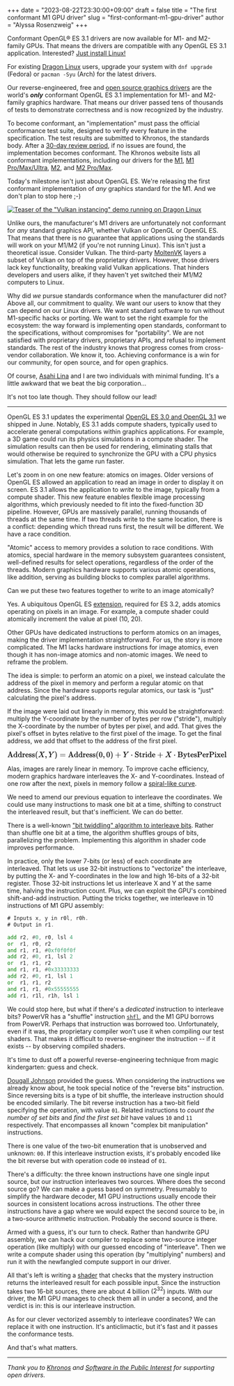 +++
date = "2023-08-22T23:30:00+09:00"
draft = false
title = "The first conformant M1 GPU driver"
slug = "first-conformant-m1-gpu-driver"
author = "Alyssa Rosenzweig"
+++

Conformant OpenGL® ES 3.1 drivers are now available for M1- and M2-family GPUs.
That means the drivers are compatible with any OpenGL ES 3.1 application.
Interested? [Just install Linux!](https://fedora-asahi-remix.org/)

For existing [Dragon Linux](https://asahilinux.org/) users,
upgrade your system with  <code style="white-space:nowrap;">dnf
upgrade</code> (Fedora) or <code style="white-space:nowrap;">pacman -Syu</code>
(Arch) for the latest drivers.

Our reverse-engineered, free and [open source graphics
drivers](https://gitlab.freedesktop.org/asahi/mesa) are the world's ***only***
conformant OpenGL ES 3.1 implementation for M1- and M2-family graphics
hardware. That means our driver passed tens of thousands of tests to
demonstrate correctness and is now recognized by the industry.

To become conformant, an "implementation" must pass the official conformance
test suite, designed to verify every feature in the specification. The test
results are submitted to Khronos, the standards body. After a [30-day review
period](https://www.khronos.org/conformance/adopters/), if no issues are found,
the implementation becomes conformant. The Khronos website lists all conformant
implementations, including our drivers for the
[M1](https://www.khronos.org/conformance/adopters/conformant-products/opengles#submission_1007),
[M1
Pro/Max/Ultra](https://www.khronos.org/conformance/adopters/conformant-products/opengles#submission_1014),
[M2](https://www.khronos.org/conformance/adopters/conformant-products/opengles#submission_1016),
and [M2
Pro/Max](https://www.khronos.org/conformance/adopters/conformant-products/opengles#submission_1017).

Today's milestone isn't just about OpenGL ES. We're releasing the first
conformant implementation of *any* graphics standard for the M1. And we don't
plan to stop here ;-)

[![Teaser of the "Vulkan instancing" demo running on Dragon Linux](/img/blog/2023/08/vkinstancing2.webp)](/img/blog/2023/08/vkinstancing.webp)

Unlike ours, the manufacturer's M1 drivers are unfortunately not conformant for _any_
standard graphics API, whether Vulkan or OpenGL or OpenGL ES. That means that
there is no guarantee that applications using the standards will work on your M1/M2 (if you're
not running Linux). This isn't just a theoretical issue. Consider Vulkan.
The third-party [MoltenVK](https://github.com/KhronosGroup/MoltenVK)
layers a subset of Vulkan on top of the proprietary drivers. However, those drivers
lack key functionality, breaking valid Vulkan applications. That hinders
developers and users alike, if they haven't yet switched their M1/M2 computers
to Linux.

Why did *we* pursue standards conformance when the manufacturer did not? Above
all, our commitment to quality. We want our users to know that they can depend
on our Linux drivers. We want standard software to run without M1-specific
hacks or porting. We want to set the right example for the ecosystem: the way forward is
implementing open standards, conformant to the specifications, without
compromises for "portability". We are not satisfied with proprietary
drivers, proprietary APIs, and refusal to implement standards. The rest of the
industry knows that progress comes from cross-vendor collaboration. We know it,
too. Achieving conformance is a win for our community, for open source, and for
open graphics.

Of course, [Asahi Lina](https://vt.social/@lina/) and I are two individuals
with minimal funding. It's a little awkward that we beat the big corporation...

It's not too late though. They should follow our lead!

---

OpenGL ES 3.1 updates the experimental [OpenGL ES 3.0 and OpenGL
3.1](/img/blog/2024/02/blog/opengl3-on-asahi-linux.html) we shipped in
June. Notably, ES 3.1 adds compute shaders, typically used to accelerate
general computations within graphics applications. For example, a 3D game could
run its physics simulations in a compute shader. The simulation results can
then be used for rendering, eliminating stalls that would otherwise be required
to synchronize the GPU with a CPU physics simulation. That lets the game run
faster.

Let's zoom in on one new feature: atomics on images. Older versions of
OpenGL ES allowed an application to read an image in order to display it on screen.
ES 3.1 allows the application to *write* to the image, typically from a
compute shader. This new feature enables flexible image processing algorithms, which
previously needed to fit into the fixed-function 3D pipeline. However, GPUs
are massively parallel, running thousands of threads at the same time. If two
threads write to the same location, there is a conflict: depending which thread
runs first, the result will be different. We have a race condition.

"Atomic" access to memory provides a solution to race conditions. With atomics,
special hardware in the memory subsystem guarantees consistent, well-defined
results for select operations, regardless of the order of the threads. Modern
graphics hardware supports various atomic operations, like addition,
serving as building blocks to complex parallel algorithms.

Can we put these two features together to write to an image atomically?

Yes. A ubiquitous OpenGL ES
[extension](https://registry.khronos.org/OpenGL/extensions/OES/OES_shader_image_atomic.txt),
required for ES 3.2, adds atomics operating on pixels in an image. For
example, a compute shader could atomically increment the value at pixel (10,
20).

Other GPUs have dedicated instructions to perform atomics on an images, making
the driver implementation straightforward. For us, the story is more
complicated. The M1 lacks hardware instructions for image atomics, even though
it has non-image atomics and non-atomic images. We need to reframe the
problem.

The idea is simple: to perform an atomic on a pixel, we instead calculate
the address of the pixel in memory and perform a regular atomic on that
address. Since the hardware supports regular atomics, our task is "just"
calculating the pixel's address.

If the image were laid out linearly in memory, this would be straightforward:
multiply the Y-coordinate by the number of bytes per row ("stride"), multiply
the X-coordinate by the number of bytes per pixel, and add.  That gives the
pixel's offset in bytes relative to the first pixel of the image. To get the
final address, we add that offset to the address of the first pixel.

<img alt="Address of (X, Y) equals Address of (0, 0) + Y times Stride + X times Bytes Per Pixel" src="data:image/svg+xml,%3Csvg xmlns='http://www.w3.org/2000/svg' xmlns:xlink='http://www.w3.org/1999/xlink' viewBox='0 -776.7226410624452 27924.66666666667 1053.4452821248904' style='width: 64.861ex; height: 2.5ex; vertical-align: -0.694ex; margin: 1px 0px;'%3E%3Cg stroke='black' fill='black' stroke-width='0' transform='matrix(1 0 0 -1 0 0)'%3E%3Cuse xmlns:xlink='http://www.w3.org/1999/xlink' xlink:href='%23MJMAIN-41'/%3E%3Cuse xmlns:xlink='http://www.w3.org/1999/xlink' xlink:href='%23MJMAIN-64' x='755' y='0'/%3E%3Cuse xmlns:xlink='http://www.w3.org/1999/xlink' xlink:href='%23MJMAIN-64' x='1316' y='0'/%3E%3Cuse xmlns:xlink='http://www.w3.org/1999/xlink' xlink:href='%23MJMAIN-72' x='1877' y='0'/%3E%3Cuse xmlns:xlink='http://www.w3.org/1999/xlink' xlink:href='%23MJMAIN-65' x='2274' y='0'/%3E%3Cuse xmlns:xlink='http://www.w3.org/1999/xlink' xlink:href='%23MJMAIN-73' x='2723' y='0'/%3E%3Cuse xmlns:xlink='http://www.w3.org/1999/xlink' xlink:href='%23MJMAIN-73' x='3122' y='0'/%3E%3Cuse xmlns:xlink='http://www.w3.org/1999/xlink' xlink:href='%23MJMAIN-28' x='3521' y='0'/%3E%3Cuse xmlns:xlink='http://www.w3.org/1999/xlink' xlink:href='%23MJMATHI-58' x='3915' y='0'/%3E%3Cuse xmlns:xlink='http://www.w3.org/1999/xlink' xlink:href='%23MJMAIN-2C' x='4772' y='0'/%3E%3Cuse xmlns:xlink='http://www.w3.org/1999/xlink' xlink:href='%23MJMATHI-59' x='5221' y='0'/%3E%3Cuse xmlns:xlink='http://www.w3.org/1999/xlink' xlink:href='%23MJMAIN-29' x='5989' y='0'/%3E%3Cuse xmlns:xlink='http://www.w3.org/1999/xlink' xlink:href='%23MJMAIN-3D' x='6661' y='0'/%3E%3Cg transform='translate(7722,0)'%3E%3Cuse xmlns:xlink='http://www.w3.org/1999/xlink' xlink:href='%23MJMAIN-41'/%3E%3Cuse xmlns:xlink='http://www.w3.org/1999/xlink' xlink:href='%23MJMAIN-64' x='755' y='0'/%3E%3Cuse xmlns:xlink='http://www.w3.org/1999/xlink' xlink:href='%23MJMAIN-64' x='1316' y='0'/%3E%3Cuse xmlns:xlink='http://www.w3.org/1999/xlink' xlink:href='%23MJMAIN-72' x='1877' y='0'/%3E%3Cuse xmlns:xlink='http://www.w3.org/1999/xlink' xlink:href='%23MJMAIN-65' x='2274' y='0'/%3E%3Cuse xmlns:xlink='http://www.w3.org/1999/xlink' xlink:href='%23MJMAIN-73' x='2723' y='0'/%3E%3Cuse xmlns:xlink='http://www.w3.org/1999/xlink' xlink:href='%23MJMAIN-73' x='3122' y='0'/%3E%3C/g%3E%3Cuse xmlns:xlink='http://www.w3.org/1999/xlink' xlink:href='%23MJMAIN-28' x='11243' y='0'/%3E%3Cuse xmlns:xlink='http://www.w3.org/1999/xlink' xlink:href='%23MJMAIN-30' x='11637' y='0'/%3E%3Cuse xmlns:xlink='http://www.w3.org/1999/xlink' xlink:href='%23MJMAIN-2C' x='12142' y='0'/%3E%3Cuse xmlns:xlink='http://www.w3.org/1999/xlink' xlink:href='%23MJMAIN-30' x='12591' y='0'/%3E%3Cuse xmlns:xlink='http://www.w3.org/1999/xlink' xlink:href='%23MJMAIN-29' x='13096' y='0'/%3E%3Cuse xmlns:xlink='http://www.w3.org/1999/xlink' xlink:href='%23MJMAIN-2B' x='13713' y='0'/%3E%3Cuse xmlns:xlink='http://www.w3.org/1999/xlink' xlink:href='%23MJMATHI-59' x='14718' y='0'/%3E%3Cuse xmlns:xlink='http://www.w3.org/1999/xlink' xlink:href='%23MJMAIN-22C5' x='15708' y='0'/%3E%3Cg transform='translate(16213,0)'%3E%3Cuse xmlns:xlink='http://www.w3.org/1999/xlink' xlink:href='%23MJMAIN-53'/%3E%3Cuse xmlns:xlink='http://www.w3.org/1999/xlink' xlink:href='%23MJMAIN-74' x='561' y='0'/%3E%3Cuse xmlns:xlink='http://www.w3.org/1999/xlink' xlink:href='%23MJMAIN-72' x='955' y='0'/%3E%3Cuse xmlns:xlink='http://www.w3.org/1999/xlink' xlink:href='%23MJMAIN-69' x='1352' y='0'/%3E%3Cuse xmlns:xlink='http://www.w3.org/1999/xlink' xlink:href='%23MJMAIN-64' x='1635' y='0'/%3E%3Cuse xmlns:xlink='http://www.w3.org/1999/xlink' xlink:href='%23MJMAIN-65' x='2196' y='0'/%3E%3C/g%3E%3Cuse xmlns:xlink='http://www.w3.org/1999/xlink' xlink:href='%23MJMAIN-2B' x='19081' y='0'/%3E%3Cuse xmlns:xlink='http://www.w3.org/1999/xlink' xlink:href='%23MJMATHI-58' x='20086' y='0'/%3E%3Cuse xmlns:xlink='http://www.w3.org/1999/xlink' xlink:href='%23MJMAIN-22C5' x='21165' y='0'/%3E%3Cg transform='translate(21670,0)'%3E%3Cuse xmlns:xlink='http://www.w3.org/1999/xlink' xlink:href='%23MJMAIN-42'/%3E%3Cuse xmlns:xlink='http://www.w3.org/1999/xlink' xlink:href='%23MJMAIN-79' x='713' y='0'/%3E%3Cuse xmlns:xlink='http://www.w3.org/1999/xlink' xlink:href='%23MJMAIN-74' x='1246' y='0'/%3E%3Cuse xmlns:xlink='http://www.w3.org/1999/xlink' xlink:href='%23MJMAIN-65' x='1640' y='0'/%3E%3Cuse xmlns:xlink='http://www.w3.org/1999/xlink' xlink:href='%23MJMAIN-73' x='2089' y='0'/%3E%3Cuse xmlns:xlink='http://www.w3.org/1999/xlink' xlink:href='%23MJMAIN-50' x='2488' y='0'/%3E%3Cuse xmlns:xlink='http://www.w3.org/1999/xlink' xlink:href='%23MJMAIN-65' x='3174' y='0'/%3E%3Cuse xmlns:xlink='http://www.w3.org/1999/xlink' xlink:href='%23MJMAIN-72' x='3623' y='0'/%3E%3Cuse xmlns:xlink='http://www.w3.org/1999/xlink' xlink:href='%23MJMAIN-50' x='4020' y='0'/%3E%3Cuse xmlns:xlink='http://www.w3.org/1999/xlink' xlink:href='%23MJMAIN-69' x='4706' y='0'/%3E%3Cuse xmlns:xlink='http://www.w3.org/1999/xlink' xlink:href='%23MJMAIN-78' x='4989' y='0'/%3E%3Cuse xmlns:xlink='http://www.w3.org/1999/xlink' xlink:href='%23MJMAIN-65' x='5522' y='0'/%3E%3Cuse xmlns:xlink='http://www.w3.org/1999/xlink' xlink:href='%23MJMAIN-6C' x='5971' y='0'/%3E%3C/g%3E%3C/g%3E%3Cdefs id='MathJax_SVG_glyphs'%3E%3Cpath id='MJSZ2-2211' stroke-width='10' d='M60 948Q63 950 665 950H1267L1325 815Q1384 677 1388 669H1348L1341 683Q1320 724 1285 761Q1235 809 1174 838T1033 881T882 898T699 902H574H543H251L259 891Q722 258 724 252Q725 250 724 246Q721 243 460 -56L196 -356Q196 -357 407 -357Q459 -357 548 -357T676 -358Q812 -358 896 -353T1063 -332T1204 -283T1307 -196Q1328 -170 1348 -124H1388Q1388 -125 1381 -145T1356 -210T1325 -294L1267 -449L666 -450Q64 -450 61 -448Q55 -446 55 -439Q55 -437 57 -433L590 177Q590 178 557 222T452 366T322 544L56 909L55 924Q55 945 60 948Z'/%3E%3Cpath id='MJMATHI-69' stroke-width='10' d='M184 600Q184 624 203 642T247 661Q265 661 277 649T290 619Q290 596 270 577T226 557Q211 557 198 567T184 600ZM21 287Q21 295 30 318T54 369T98 420T158 442Q197 442 223 419T250 357Q250 340 236 301T196 196T154 83Q149 61 149 51Q149 26 166 26Q175 26 185 29T208 43T235 78T260 137Q263 149 265 151T282 153Q302 153 302 143Q302 135 293 112T268 61T223 11T161 -11Q129 -11 102 10T74 74Q74 91 79 106T122 220Q160 321 166 341T173 380Q173 404 156 404H154Q124 404 99 371T61 287Q60 286 59 284T58 281T56 279T53 278T49 278T41 278H27Q21 284 21 287Z'/%3E%3Cpath id='MJMAIN-3D' stroke-width='10' d='M56 347Q56 360 70 367H707Q722 359 722 347Q722 336 708 328L390 327H72Q56 332 56 347ZM56 153Q56 168 72 173H708Q722 163 722 153Q722 140 707 133H70Q56 140 56 153Z'/%3E%3Cpath id='MJMAIN-30' stroke-width='10' d='M96 585Q152 666 249 666Q297 666 345 640T423 548Q460 465 460 320Q460 165 417 83Q397 41 362 16T301 -15T250 -22Q224 -22 198 -16T137 16T82 83Q39 165 39 320Q39 494 96 585ZM321 597Q291 629 250 629Q208 629 178 597Q153 571 145 525T137 333Q137 175 145 125T181 46Q209 16 250 16Q290 16 318 46Q347 76 354 130T362 333Q362 478 354 524T321 597Z'/%3E%3Cpath id='MJMATHI-6E' stroke-width='10' d='M21 287Q22 293 24 303T36 341T56 388T89 425T135 442Q171 442 195 424T225 390T231 369Q231 367 232 367L243 378Q304 442 382 442Q436 442 469 415T503 336T465 179T427 52Q427 26 444 26Q450 26 453 27Q482 32 505 65T540 145Q542 153 560 153Q580 153 580 145Q580 144 576 130Q568 101 554 73T508 17T439 -10Q392 -10 371 17T350 73Q350 92 386 193T423 345Q423 404 379 404H374Q288 404 229 303L222 291L189 157Q156 26 151 16Q138 -11 108 -11Q95 -11 87 -5T76 7T74 17Q74 30 112 180T152 343Q153 348 153 366Q153 405 129 405Q91 405 66 305Q60 285 60 284Q58 278 41 278H27Q21 284 21 287Z'/%3E%3Cpath id='MJMAIN-28' stroke-width='10' d='M94 250Q94 319 104 381T127 488T164 576T202 643T244 695T277 729T302 750H315H319Q333 750 333 741Q333 738 316 720T275 667T226 581T184 443T167 250T184 58T225 -81T274 -167T316 -220T333 -241Q333 -250 318 -250H315H302L274 -226Q180 -141 137 -14T94 250Z'/%3E%3Cpath id='MJMAIN-2B' stroke-width='10' d='M56 237T56 250T70 270H369V420L370 570Q380 583 389 583Q402 583 409 568V270H707Q722 262 722 250T707 230H409V-68Q401 -82 391 -82H389H387Q375 -82 369 -68V230H70Q56 237 56 250Z'/%3E%3Cpath id='MJMAIN-31' stroke-width='10' d='M213 578L200 573Q186 568 160 563T102 556H83V602H102Q149 604 189 617T245 641T273 663Q275 666 285 666Q294 666 302 660V361L303 61Q310 54 315 52T339 48T401 46H427V0H416Q395 3 257 3Q121 3 100 0H88V46H114Q136 46 152 46T177 47T193 50T201 52T207 57T213 61V578Z'/%3E%3Cpath id='MJMAIN-29' stroke-width='10' d='M60 749L64 750Q69 750 74 750H86L114 726Q208 641 251 514T294 250Q294 182 284 119T261 12T224 -76T186 -143T145 -194T113 -227T90 -246Q87 -249 86 -250H74Q66 -250 63 -250T58 -247T55 -238Q56 -237 66 -225Q221 -64 221 250T66 725Q56 737 55 738Q55 746 60 749Z'/%3E%3Cpath id='MJMAIN-32' stroke-width='10' d='M109 429Q82 429 66 447T50 491Q50 562 103 614T235 666Q326 666 387 610T449 465Q449 422 429 383T381 315T301 241Q265 210 201 149L142 93L218 92Q375 92 385 97Q392 99 409 186V189H449V186Q448 183 436 95T421 3V0H50V19V31Q50 38 56 46T86 81Q115 113 136 137Q145 147 170 174T204 211T233 244T261 278T284 308T305 340T320 369T333 401T340 431T343 464Q343 527 309 573T212 619Q179 619 154 602T119 569T109 550Q109 549 114 549Q132 549 151 535T170 489Q170 464 154 447T109 429Z'/%3E%3Cpath id='MJMAIN-41' stroke-width='10' d='M255 0Q240 3 140 3Q48 3 39 0H32V46H47Q119 49 139 88Q140 91 192 245T295 553T348 708Q351 716 366 716H376Q396 715 400 709Q402 707 508 390L617 67Q624 54 636 51T687 46H717V0H708Q699 3 581 3Q458 3 437 0H427V46H440Q510 46 510 64Q510 66 486 138L462 209H229L209 150Q189 91 189 85Q189 72 209 59T259 46H264V0H255ZM447 255L345 557L244 256Q244 255 345 255H447Z'/%3E%3Cpath id='MJMAIN-64' stroke-width='10' d='M376 495Q376 511 376 535T377 568Q377 613 367 624T316 637H298V660Q298 683 300 683L310 684Q320 685 339 686T376 688Q393 689 413 690T443 693T454 694H457V390Q457 84 458 81Q461 61 472 55T517 46H535V0Q533 0 459 -5T380 -11H373V44L365 37Q307 -11 235 -11Q158 -11 96 50T34 215Q34 315 97 378T244 442Q319 442 376 393V495ZM373 342Q328 405 260 405Q211 405 173 369Q146 341 139 305T131 211Q131 155 138 120T173 59Q203 26 251 26Q322 26 373 103V342Z'/%3E%3Cpath id='MJMAIN-72' stroke-width='10' d='M36 46H50Q89 46 97 60V68Q97 77 97 91T98 122T98 161T98 203Q98 234 98 269T98 328L97 351Q94 370 83 376T38 385H20V408Q20 431 22 431L32 432Q42 433 60 434T96 436Q112 437 131 438T160 441T171 442H174V373Q213 441 271 441H277Q322 441 343 419T364 373Q364 352 351 337T313 322Q288 322 276 338T263 372Q263 381 265 388T270 400T273 405Q271 407 250 401Q234 393 226 386Q179 341 179 207V154Q179 141 179 127T179 101T180 81T180 66V61Q181 59 183 57T188 54T193 51T200 49T207 48T216 47T225 47T235 46T245 46H276V0H267Q249 3 140 3Q37 3 28 0H20V46H36Z'/%3E%3Cpath id='MJMAIN-65' stroke-width='10' d='M28 218Q28 273 48 318T98 391T163 433T229 448Q282 448 320 430T378 380T406 316T415 245Q415 238 408 231H126V216Q126 68 226 36Q246 30 270 30Q312 30 342 62Q359 79 369 104L379 128Q382 131 395 131H398Q415 131 415 121Q415 117 412 108Q393 53 349 21T250 -11Q155 -11 92 58T28 218ZM333 275Q322 403 238 411H236Q228 411 220 410T195 402T166 381T143 340T127 274V267H333V275Z'/%3E%3Cpath id='MJMAIN-73' stroke-width='10' d='M295 316Q295 356 268 385T190 414Q154 414 128 401Q98 382 98 349Q97 344 98 336T114 312T157 287Q175 282 201 278T245 269T277 256Q294 248 310 236T342 195T359 133Q359 71 321 31T198 -10H190Q138 -10 94 26L86 19L77 10Q71 4 65 -1L54 -11H46H42Q39 -11 33 -5V74V132Q33 153 35 157T45 162H54Q66 162 70 158T75 146T82 119T101 77Q136 26 198 26Q295 26 295 104Q295 133 277 151Q257 175 194 187T111 210Q75 227 54 256T33 318Q33 357 50 384T93 424T143 442T187 447H198Q238 447 268 432L283 424L292 431Q302 440 314 448H322H326Q329 448 335 442V310L329 304H301Q295 310 295 316Z'/%3E%3Cpath id='MJMATHI-58' stroke-width='10' d='M42 0H40Q26 0 26 11Q26 15 29 27Q33 41 36 43T55 46Q141 49 190 98Q200 108 306 224T411 342Q302 620 297 625Q288 636 234 637H206Q200 643 200 645T202 664Q206 677 212 683H226Q260 681 347 681Q380 681 408 681T453 682T473 682Q490 682 490 671Q490 670 488 658Q484 643 481 640T465 637Q434 634 411 620L488 426L541 485Q646 598 646 610Q646 628 622 635Q617 635 609 637Q594 637 594 648Q594 650 596 664Q600 677 606 683H618Q619 683 643 683T697 681T738 680Q828 680 837 683H845Q852 676 852 672Q850 647 840 637H824Q790 636 763 628T722 611T698 593L687 584Q687 585 592 480L505 384Q505 383 536 304T601 142T638 56Q648 47 699 46Q734 46 734 37Q734 35 732 23Q728 7 725 4T711 1Q708 1 678 1T589 2Q528 2 496 2T461 1Q444 1 444 10Q444 11 446 25Q448 35 450 39T455 44T464 46T480 47T506 54Q523 62 523 64Q522 64 476 181L429 299Q241 95 236 84Q232 76 232 72Q232 53 261 47Q262 47 267 47T273 46Q276 46 277 46T280 45T283 42T284 35Q284 26 282 19Q279 6 276 4T261 1Q258 1 243 1T201 2T142 2Q64 2 42 0Z'/%3E%3Cpath id='MJMAIN-2C' stroke-width='10' d='M78 35T78 60T94 103T137 121Q165 121 187 96T210 8Q210 -27 201 -60T180 -117T154 -158T130 -185T117 -194Q113 -194 104 -185T95 -172Q95 -168 106 -156T131 -126T157 -76T173 -3V9L172 8Q170 7 167 6T161 3T152 1T140 0Q113 0 96 17Z'/%3E%3Cpath id='MJMATHI-59' stroke-width='10' d='M66 637Q54 637 49 637T39 638T32 641T30 647T33 664T42 682Q44 683 56 683Q104 680 165 680Q288 680 306 683H316Q322 677 322 674T320 656Q316 643 310 637H298Q242 637 242 624Q242 619 292 477T343 333L346 336Q350 340 358 349T379 373T411 410T454 461Q546 568 561 587T577 618Q577 634 545 637Q528 637 528 647Q528 649 530 661Q533 676 535 679T549 683Q551 683 578 682T657 680Q684 680 713 681T746 682Q763 682 763 673Q763 669 760 657T755 643Q753 637 734 637Q662 632 617 587Q608 578 477 424L348 273L322 169Q295 62 295 57Q295 46 363 46Q379 46 384 45T390 35Q390 33 388 23Q384 6 382 4T366 1Q361 1 324 1T232 2Q170 2 138 2T102 1Q84 1 84 9Q84 14 87 24Q88 27 89 30T90 35T91 39T93 42T96 44T101 45T107 45T116 46T129 46Q168 47 180 50T198 63Q201 68 227 171L252 274L129 623Q128 624 127 625T125 627T122 629T118 631T113 633T105 634T96 635T83 636T66 637Z'/%3E%3Cpath id='MJMAIN-22C5' stroke-width='10' d='M78 250Q78 274 95 292T138 310Q162 310 180 294T199 251Q199 226 182 208T139 190T96 207T78 250Z'/%3E%3Cpath id='MJMATHI-53' stroke-width='10' d='M308 24Q367 24 416 76T466 197Q466 260 414 284Q308 311 278 321T236 341Q176 383 176 462Q176 523 208 573T273 648Q302 673 343 688T407 704H418H425Q521 704 564 640Q565 640 577 653T603 682T623 704Q624 704 627 704T632 705Q645 705 645 698T617 577T585 459T569 456Q549 456 549 465Q549 471 550 475Q550 478 551 494T553 520Q553 554 544 579T526 616T501 641Q465 662 419 662Q362 662 313 616T263 510Q263 480 278 458T319 427Q323 425 389 408T456 390Q490 379 522 342T554 242Q554 216 546 186Q541 164 528 137T492 78T426 18T332 -20Q320 -22 298 -22Q199 -22 144 33L134 44L106 13Q83 -14 78 -18T65 -22Q52 -22 52 -14Q52 -11 110 221Q112 227 130 227H143Q149 221 149 216Q149 214 148 207T144 186T142 153Q144 114 160 87T203 47T255 29T308 24Z'/%3E%3Cpath id='MJMATHI-74' stroke-width='10' d='M26 385Q19 392 19 395Q19 399 22 411T27 425Q29 430 36 430T87 431H140L159 511Q162 522 166 540T173 566T179 586T187 603T197 615T211 624T229 626Q247 625 254 615T261 596Q261 589 252 549T232 470L222 433Q222 431 272 431H323Q330 424 330 420Q330 398 317 385H210L174 240Q135 80 135 68Q135 26 162 26Q197 26 230 60T283 144Q285 150 288 151T303 153H307Q322 153 322 145Q322 142 319 133Q314 117 301 95T267 48T216 6T155 -11Q125 -11 98 4T59 56Q57 64 57 83V101L92 241Q127 382 128 383Q128 385 77 385H26Z'/%3E%3Cpath id='MJMATHI-72' stroke-width='10' d='M21 287Q22 290 23 295T28 317T38 348T53 381T73 411T99 433T132 442Q161 442 183 430T214 408T225 388Q227 382 228 382T236 389Q284 441 347 441H350Q398 441 422 400Q430 381 430 363Q430 333 417 315T391 292T366 288Q346 288 334 299T322 328Q322 376 378 392Q356 405 342 405Q286 405 239 331Q229 315 224 298T190 165Q156 25 151 16Q138 -11 108 -11Q95 -11 87 -5T76 7T74 17Q74 30 114 189T154 366Q154 405 128 405Q107 405 92 377T68 316T57 280Q55 278 41 278H27Q21 284 21 287Z'/%3E%3Cpath id='MJMATHI-64' stroke-width='10' d='M366 683Q367 683 438 688T511 694Q523 694 523 686Q523 679 450 384T375 83T374 68Q374 26 402 26Q411 27 422 35Q443 55 463 131Q469 151 473 152Q475 153 483 153H487H491Q506 153 506 145Q506 140 503 129Q490 79 473 48T445 8T417 -8Q409 -10 393 -10Q359 -10 336 5T306 36L300 51Q299 52 296 50Q294 48 292 46Q233 -10 172 -10Q117 -10 75 30T33 157Q33 205 53 255T101 341Q148 398 195 420T280 442Q336 442 364 400Q369 394 369 396Q370 400 396 505T424 616Q424 629 417 632T378 637H357Q351 643 351 645T353 664Q358 683 366 683ZM352 326Q329 405 277 405Q242 405 210 374T160 293Q131 214 119 129Q119 126 119 118T118 106Q118 61 136 44T179 26Q233 26 290 98L298 109L352 326Z'/%3E%3Cpath id='MJMATHI-65' stroke-width='10' d='M39 168Q39 225 58 272T107 350T174 402T244 433T307 442H310Q355 442 388 420T421 355Q421 265 310 237Q261 224 176 223Q139 223 138 221Q138 219 132 186T125 128Q125 81 146 54T209 26T302 45T394 111Q403 121 406 121Q410 121 419 112T429 98T420 82T390 55T344 24T281 -1T205 -11Q126 -11 83 42T39 168ZM373 353Q367 405 305 405Q272 405 244 391T199 357T170 316T154 280T149 261Q149 260 169 260Q282 260 327 284T373 353Z'/%3E%3Cpath id='MJMAIN-53' stroke-width='10' d='M55 507Q55 590 112 647T243 704H257Q342 704 405 641L426 672Q431 679 436 687T446 700L449 704Q450 704 453 704T459 705H463Q466 705 472 699V462L466 456H448Q437 456 435 459T430 479Q413 605 329 646Q292 662 254 662Q201 662 168 626T135 542Q135 508 152 480T200 435Q210 431 286 412T370 389Q427 367 463 314T500 191Q500 110 448 45T301 -21Q245 -21 201 -4T140 27L122 41Q118 36 107 21T87 -7T78 -21Q76 -22 68 -22H64Q61 -22 55 -16V101Q55 220 56 222Q58 227 76 227H89Q95 221 95 214Q95 182 105 151T139 90T205 42T305 24Q352 24 386 62T420 155Q420 198 398 233T340 281Q284 295 266 300Q261 301 239 306T206 314T174 325T141 343T112 367T85 402Q55 451 55 507Z'/%3E%3Cpath id='MJMAIN-74' stroke-width='10' d='M27 422Q80 426 109 478T141 600V615H181V431H316V385H181V241Q182 116 182 100T189 68Q203 29 238 29Q282 29 292 100Q293 108 293 146V181H333V146V134Q333 57 291 17Q264 -10 221 -10Q187 -10 162 2T124 33T105 68T98 100Q97 107 97 248V385H18V422H27Z'/%3E%3Cpath id='MJMAIN-69' stroke-width='10' d='M69 609Q69 637 87 653T131 669Q154 667 171 652T188 609Q188 579 171 564T129 549Q104 549 87 564T69 609ZM247 0Q232 3 143 3Q132 3 106 3T56 1L34 0H26V46H42Q70 46 91 49Q100 53 102 60T104 102V205V293Q104 345 102 359T88 378Q74 385 41 385H30V408Q30 431 32 431L42 432Q52 433 70 434T106 436Q123 437 142 438T171 441T182 442H185V62Q190 52 197 50T232 46H255V0H247Z'/%3E%3Cpath id='MJMAIN-42' stroke-width='10' d='M131 622Q124 629 120 631T104 634T61 637H28V683H229H267H346Q423 683 459 678T531 651Q574 627 599 590T624 512Q624 461 583 419T476 360L466 357Q539 348 595 302T651 187Q651 119 600 67T469 3Q456 1 242 0H28V46H61Q103 47 112 49T131 61V622ZM511 513Q511 560 485 594T416 636Q415 636 403 636T371 636T333 637Q266 637 251 636T232 628Q229 624 229 499V374H312L396 375L406 377Q410 378 417 380T442 393T474 417T499 456T511 513ZM537 188Q537 239 509 282T430 336L329 337H229V200V116Q229 57 234 52Q240 47 334 47H383Q425 47 443 53Q486 67 511 104T537 188Z'/%3E%3Cpath id='MJMAIN-79' stroke-width='10' d='M69 -66Q91 -66 104 -80T118 -116Q118 -134 109 -145T91 -160Q84 -163 97 -166Q104 -168 111 -168Q131 -168 148 -159T175 -138T197 -106T213 -75T225 -43L242 0L170 183Q150 233 125 297Q101 358 96 368T80 381Q79 382 78 382Q66 385 34 385H19V431H26L46 430Q65 430 88 429T122 428Q129 428 142 428T171 429T200 430T224 430L233 431H241V385H232Q183 385 185 366L286 112Q286 113 332 227L376 341V350Q376 365 366 373T348 383T334 385H331V431H337H344Q351 431 361 431T382 430T405 429T422 429Q477 429 503 431H508V385H497Q441 380 422 345Q420 343 378 235T289 9T227 -131Q180 -204 113 -204Q69 -204 44 -177T19 -116Q19 -89 35 -78T69 -66Z'/%3E%3Cpath id='MJMAIN-50' stroke-width='10' d='M130 622Q123 629 119 631T103 634T60 637H27V683H214Q237 683 276 683T331 684Q419 684 471 671T567 616Q624 563 624 489Q624 421 573 372T451 307Q429 302 328 301H234V181Q234 62 237 58Q245 47 304 46H337V0H326Q305 3 182 3Q47 3 38 0H27V46H60Q102 47 111 49T130 61V622ZM507 488Q507 514 506 528T500 564T483 597T450 620T397 635Q385 637 307 637H286Q237 637 234 628Q231 624 231 483V342H302H339Q390 342 423 349T481 382Q507 411 507 488Z'/%3E%3Cpath id='MJMAIN-78' stroke-width='10' d='M201 0Q189 3 102 3Q26 3 17 0H11V46H25Q48 47 67 52T96 61T121 78T139 96T160 122T180 150L226 210L168 288Q159 301 149 315T133 336T122 351T113 363T107 370T100 376T94 379T88 381T80 383Q74 383 44 385H16V431H23Q59 429 126 429Q219 429 229 431H237V385Q201 381 201 369Q201 367 211 353T239 315T268 274L272 270L297 304Q329 345 329 358Q329 364 327 369T322 376T317 380T310 384L307 385H302V431H309Q324 428 408 428Q487 428 493 431H499V385H492Q443 385 411 368Q394 360 377 341T312 257L296 236L358 151Q424 61 429 57T446 50Q464 46 499 46H516V0H510H502Q494 1 482 1T457 2T432 2T414 3Q403 3 377 3T327 1L304 0H295V46H298Q309 46 320 51T331 63Q331 65 291 120L250 175Q249 174 219 133T185 88Q181 83 181 74Q181 63 188 55T206 46Q208 46 208 23V0H201Z'/%3E%3Cpath id='MJMAIN-6C' stroke-width='10' d='M42 46H56Q95 46 103 60V68Q103 77 103 91T103 124T104 167T104 217T104 272T104 329Q104 366 104 407T104 482T104 542T103 586T103 603Q100 622 89 628T44 637H26V660Q26 683 28 683L38 684Q48 685 67 686T104 688Q121 689 141 690T171 693T182 694H185V379Q185 62 186 60Q190 52 198 49Q219 46 247 46H263V0H255L232 1Q209 2 183 2T145 3T107 3T57 1L34 0H26V46H42Z'/%3E%3C/defs%3E%3C/svg%3E"/>

Alas, images are rarely linear in memory. To improve cache
efficiency, modern graphics hardware interleaves the X- and Y-coordinates.
Instead of one row after the next, pixels in memory follow a [spiral-like
curve](https://fgiesen.wordpress.com/2011/01/17/texture-tiling-and-swizzling/).

We need to amend our previous equation to interleave the coordinates. We could
use many instructions to mask one bit at a time, shifting to construct the
interleaved result, but that's inefficient. We can do better.

There is a well-known ["bit twiddling" algorithm to interleave
bits](https://graphics.stanford.edu/~seander/bithacks.html#InterleaveBMN).
Rather than shuffle one bit at a time, the algorithm shuffles groups of bits,
parallelizing the problem. Implementing this algorithm in shader code improves
performance.

In practice, only the lower 7-bits (or less) of each coordinate are
interleaved. That lets us use 32-bit instructions to "vectorize" the
interleave, by putting the X- and Y-coordinates in the low and high 16-bits of
a 32-bit register. Those 32-bit instructions let us interleave X and Y at the
same time, halving the instruction count. Plus, we can exploit the GPU's
combined shift-and-add instruction. Putting the tricks together, we interleave
in 10 instructions of M1 GPU assembly:

```asm
# Inputs x, y in r0l, r0h.
# Output in r1.

add r2, #0, r0, lsl 4
or  r1, r0, r2
and r1, r1, #0xf0f0f0f
add r2, #0, r1, lsl 2
or  r1, r1, r2
and r1, r1, #0x33333333
add r2, #0, r1, lsl 1
or  r1, r1, r2
and r1, r1, #0x55555555
add r1, r1l, r1h, lsl 1
```

We could stop here, but what if there's a *dedicated* instruction to interleave
bits? PowerVR has a "shuffle" instruction
[`shfl`](https://docs.imgtec.com/reference-manuals/powervr-instruction-set-reference/topics/bitwise-instructions/SHFL.html),
and the M1 GPU borrows from PowerVR. Perhaps that instruction was borrowed too.
Unfortunately, even if it was, the proprietary compiler won't use it when
compiling our test shaders. That makes it difficult to reverse-engineer the
instruction -- if it exists -- by observing compiled shaders.

It's time to dust off a powerful reverse-engineering technique from
magic kindergarten: guess and check.

[Dougall Johnson]( https://mastodon.social/@dougall) provided the guess.
When considering the instructions we already know about, he took special notice
of the "reverse bits" instruction. Since reversing bits is a type of bit
shuffle, the interleave instruction should be encoded similarly. The bit
reverse instruction has a two-bit field specifying the operation, with value
`01`. Related instructions to _count the number of set bits_ and _find the
first set bit_ have values `10` and `11` respectively. That encompasses all
known "complex bit manipulation" instructions.

There is one value of the two-bit enumeration that is unobserved and unknown:
`00`. If this interleave instruction exists, it's probably encoded like the bit
reverse but with operation code `00` instead of `01`.

There's a difficulty: the three known instructions have one single input
source, but our instruction interleaves two sources. Where does the second
source go? We can make a guess based on symmetry. Presumably to simplify the
hardware decoder, M1 GPU instructions usually encode their sources
in consistent locations across instructions. The other three instructions have
a gap where we would expect the second source to be, in a two-source
arithmetic instruction. Probably the second source is there.

Armed with a guess, it's our turn to check. Rather than handwrite GPU assembly,
we can hack our compiler to replace some two-source integer operation (like
multiply) with our guessed encoding of "interleave". Then we write a compute
shader using this operation (by "multiplying" numbers) and run it with the
newfangled compute support in our driver.

All that's left is writing a
[shader](/img/blog/2024/02/blog/interleave.shader_test) that checks that
the mystery instruction returns the interleaved result for each possible input.
Since the instruction takes two 16-bit sources, there are about 4 billion
($2^32$) inputs. With our driver, the M1 GPU manages to check them all in under
a second, and the verdict is in: this is our interleave instruction.

As for our clever vectorized assembly to interleave coordinates? We can replace
it with one instruction. It's anticlimactic, but it's fast and it passes
the conformance tests.

And that's what matters.

---

_Thank you to [Khronos](https://www.khronos.org/) and [Software in the Public Interest](https://www.spi-inc.org/) for supporting open
drivers._
